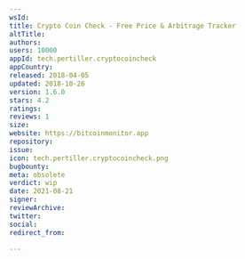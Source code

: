 ```yaml
---
wsId: 
title: Crypto Coin Check - Free Price & Arbitrage Tracker
altTitle: 
authors: 
users: 10000
appId: tech.pertiller.cryptocoincheck
appCountry: 
released: 2018-04-05
updated: 2018-10-26
version: 1.6.0
stars: 4.2
ratings: 
reviews: 1
size: 
website: https://bitcoinmonitor.app
repository: 
issue: 
icon: tech.pertiller.cryptocoincheck.png
bugbounty: 
meta: obsolete
verdict: wip
date: 2021-08-21
signer: 
reviewArchive: 
twitter: 
social: 
redirect_from: 

---
```


